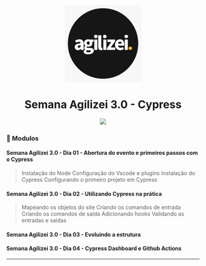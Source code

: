 <div align="center">
    <img src="logo.jpg" width="200">
    <h1>Semana Agilizei 3.0 - Cypress</h1>
</div>

<div align="center">
    <img src="assets/site.gif">
</div>


### :memo: Modulos

#### Semana Agilizei 3.0 - Dia 01 - Abertura do evento e primeiros passos com o Cypress

> Instalação do Node
Configuração do Vscode e plugins
Instalação do Cypress
Configurando o primeiro projeto em Cypress

#### Semana Agilizei 3.0 - Dia 02 - Utilizando Cypress na prática
> Mapeando os objetos do site
Criando os comandos de entrada
Criando os comandos de saída
Adicionando hooks
Validando as entradas e saídas
#### Semana Agilizei 3.0 - Dia 03 - Evoluindo a estrutura
#### Semana Agilizei 3.0 - Dia 04 - Cypress Dashboard e Github Actions


<hr>